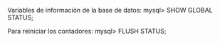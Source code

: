Variables de información de la base de datos:
mysql> SHOW GLOBAL STATUS;

Para reiniciar los contadores:
mysql> FLUSH STATUS;
